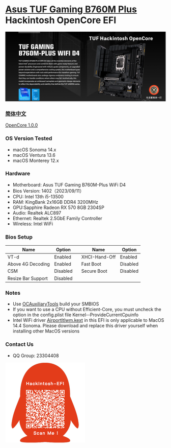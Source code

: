 # [Asus TUF Gaming B760M Plus](https://github.com/hackintosh-club/TUF-B760M-Plus-OpenCore) Hackintosh OpenCore EFI

![image](ScreenShot/Motherboard.jpg)

### [简体中文](https://github.com/hackintosh-efi/MAG-B660M-MORTAR-WIFI-DDR4-OpenCore)

[OpenCore 1.0.0](https://github.com/acidanthera/OpenCorePkg)

### OS Version Tested

- macOS Sonoma 14.x
- macOS Ventura 13.6
- macOS Monterey 12.x

### Hardware

- Motherboard: Asus TUF Gaming B760M-Plus WiFi D4
- Bios Version: 1402（2023/09/11）
- CPU: Intel 13th i5-13500
- RAM: KingBank 2x16GB DDR4 3200MHz
- GPU:Sapphire Radeon RX 570 8GB 2304SP
- Audio: Realtek ALC897
- Ethernet: Realtek 2.5GbE Family Controller
- Wireless: Intel WiFi

### Bios Setup

| Name               | Option   |      | Name          | Option   |
| ------------------ | -------- | ---- | ------------- | -------- |
| VT-d               | Enabled  |      | XHCI-Hand-Off | Enabled  |
| Above 4G Decoding  | Enabled  |      | Fast Boot     | Disabled |
| CSM                | Disabled |      | Secure Boot   | Disabled |
| Resize Bar Support | Disabled |      |               |          |

### Notes

- Use [OCAuxiliaryTools](https://github.com/ic005k/OCAuxiliaryTools/releases) build your SMBIOS
- If you want to use a CPU without Efficient-Core, you must uncheck the option in the config.plist file Kernel--ProvideCurrentCpuinfo
- Intel WiFi driver [AirportItlwm.kext](https://github.com/OpenIntelWireless/itlwm/releases) in this EFI is only applicable to MacOS 14.4 Sonoma. Please download and replace this driver yourself when installing other MacOS versions

### Contact Us

- QQ Group: 23304408

![image](ScreenShot/QRCode.png)
